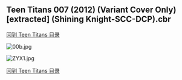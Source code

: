 ## Teen Titans 007 (2012) (Variant Cover Only) [extracted] (Shining Knight-SCC-DCP).cbr


[回到 Teen Titans 目录](https://github.com/alicewish/markdown/blob/master/series/Teen-Titans.md)


![00b.jpg](https://wx1.sinaimg.cn/large/6a9fdecagy1fq34g3fg90j21kw17qqv5.jpg)

![ZYX1.jpg](https://wx1.sinaimg.cn/large/6a9fdecagy1fq34g6grhpj20zk0qo42b.jpg)

[回到 Teen Titans 目录](https://github.com/alicewish/markdown/blob/master/series/Teen-Titans.md)

